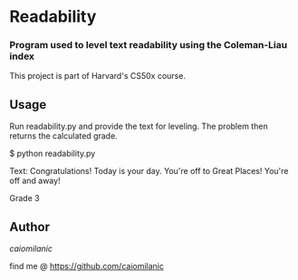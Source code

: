 # Readability

### Program used to level text readability using the Coleman-Liau index
This project is part of Harvard's CS50x course.

## Usage

Run readability.py and provide the text for leveling. The problem then returns the calculated grade.

$ python readability.py

Text: Congratulations! Today is your day. You're off to Great Places! You're off and away!

Grade 3

## Author

*caiomilanic*

find me @ https://github.com/caiomilanic
